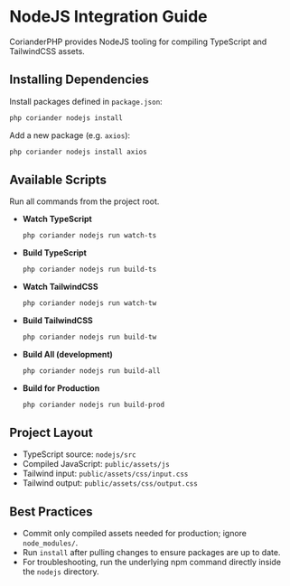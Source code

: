 # NodeJS Integration Guide

CorianderPHP provides NodeJS tooling for compiling TypeScript and TailwindCSS assets.

## Installing Dependencies

Install packages defined in `package.json`:

```bash
php coriander nodejs install
```

Add a new package (e.g. `axios`):

```bash
php coriander nodejs install axios
```

## Available Scripts

Run all commands from the project root.

- **Watch TypeScript**
  ```bash
  php coriander nodejs run watch-ts
  ```
- **Build TypeScript**
  ```bash
  php coriander nodejs run build-ts
  ```
- **Watch TailwindCSS**
  ```bash
  php coriander nodejs run watch-tw
  ```
- **Build TailwindCSS**
  ```bash
  php coriander nodejs run build-tw
  ```
- **Build All (development)**
  ```bash
  php coriander nodejs run build-all
  ```
- **Build for Production**
  ```bash
  php coriander nodejs run build-prod
  ```

## Project Layout

- TypeScript source: `nodejs/src`
- Compiled JavaScript: `public/assets/js`
- Tailwind input: `public/assets/css/input.css`
- Tailwind output: `public/assets/css/output.css`

## Best Practices

- Commit only compiled assets needed for production; ignore `node_modules/`.
- Run `install` after pulling changes to ensure packages are up to date.
- For troubleshooting, run the underlying npm command directly inside the `nodejs` directory.

